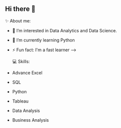 ## Hi there 👋

✨ About me:

- 🔭  I’m interested in Data Analytics and Data Science.
- 🌱 I’m currently learning Python
- ⚡ Fun fact: I'm a fast learner
-->


  💻 Skills:

- Advance Excel
- SQL
- Python
- Tableau
- Data Analysis
- Business Analysis
